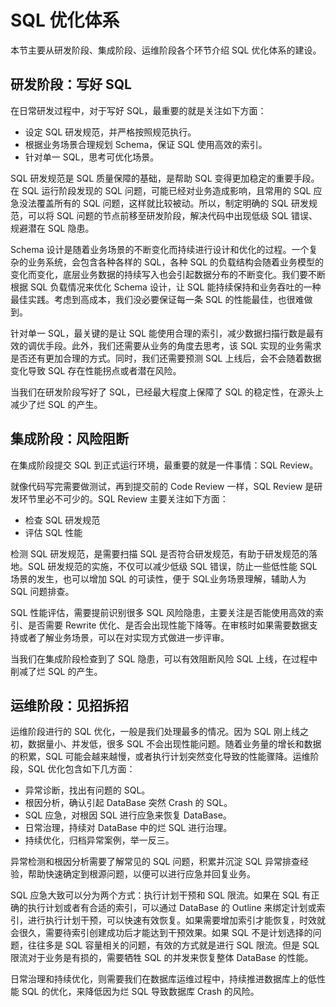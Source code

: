 # SQL 优化体系

本节主要从研发阶段、集成阶段、运维阶段各个环节介绍 SQL 优化体系的建设。

## 研发阶段：写好 SQL

在日常研发过程中，对于写好 SQL，最重要的就是关注如下方面：

- 设定 SQL 研发规范，并严格按照规范执行。
- 根据业务场景合理规划 Schema，保证 SQL 使用高效的索引。
- 针对单一 SQL，思考可优化场景。

SQL 研发规范是 SQL 质量保障的基础，是帮助 SQL 变得更加稳定的重要手段。在 SQL 运行阶段发现的 SQL 问题，可能已经对业务造成影响，且常用的 SQL 应急没法覆盖所有的 SQL 问题，这样就比较被动。所以，制定明确的 SQL 研发规范，可以将 SQL 问题的节点前移至研发阶段，解决代码中出现低级 SQL 错误、规避潜在 SQL 隐患。

Schema 设计是随着业务场景的不断变化而持续进行设计和优化的过程。一个复杂的业务系统，会包含各种各样的 SQL，各种 SQL 的负载结构会随着业务模型的变化而变化，底层业务数据的持续写入也会引起数据分布的不断变化。我们要不断根据 SQL 负载情况来优化 Schema 设计，让 SQL 能持续保持和业务吞吐的一种最佳实践。考虑到高成本，我们没必要保证每一条 SQL 的性能最佳，也很难做到。

针对单一 SQL，最关键的是让 SQL 能使用合理的索引，减少数据扫描行数是最有效的调优手段。此外，我们还需要从业务的角度去思考，该 SQL 实现的业务需求是否还有更加合理的方式。同时，我们还需要预测 SQL 上线后，会不会随着数据变化导致 SQL 存在性能拐点或者潜在风险。

当我们在研发阶段写好了 SQL，已经最大程度上保障了 SQL 的稳定性，在源头上减少了烂 SQL 的产生。

## 集成阶段：风险阻断

在集成阶段提交 SQL 到正式运行环境，最重要的就是一件事情：SQL Review。

就像代码写完需要做测试，再到提交前的 Code Review 一样，SQL Review 是研发环节里必不可少的。SQL Review 主要关注如下方面：

- 检查 SQL 研发规范
- 评估 SQL 性能

检测 SQL 研发规范，是需要扫描 SQL 是否符合研发规范，有助于研发规范的落地。SQL 研发规范的实施，不仅可以减少低级 SQL 错误，防止一些低性能 SQL 场景的发生，也可以增加 SQL 的可读性，便于 SQL业务场景理解，辅助人为 SQL 问题排查。

SQL 性能评估，需要提前识别很多 SQL 风险隐患，主要关注是否能使用高效的索引、是否需要 Rewrite 优化、是否会出现性能下降等。在审核时如果需要数据支持或者了解业务场景，可以在对实现方式做进一步评审。

当我们在集成阶段检查到了 SQL 隐患，可以有效阻断风险 SQL 上线，在过程中削减了烂 SQL 的产生。

## 运维阶段：见招拆招

运维阶段进行的 SQL 优化，一般是我们处理最多的情况。因为 SQL 刚上线之初，数据量小、并发低，很多 SQL 不会出现性能问题。随着业务量的增长和数据的积累，SQL 可能会越来越慢，或者执行计划突然变化导致的性能骤降。运维阶段，SQL 优化包含如下几方面：

- 异常诊断，找出有问题的 SQL。
- 根因分析，确认引起 DataBase 突然 Crash 的 SQL。
- SQL 应急，对根因 SQL 进行应急来恢复 DataBase。
- 日常治理，持续对 DataBase 中的烂 SQL 进行治理。
- 持续优化，归档异常案例，举一反三。

异常检测和根因分析需要了解常见的 SQL 问题，积累并沉淀 SQL 异常排查经验，帮助快速确定到根源问题，以便可以进行应急并回复业务。

SQL 应急大致可以分为两个方式：执行计划干预和 SQL 限流。如果在 SQL 有正确的执行计划或者有合适的索引，可以通过 DataBase 的 Outline 来绑定计划或索引，进行执行计划干预，可以快速有效恢复。如果需要增加索引才能恢复，时效就会很久，需要待索引创建成功后才能达到干预效果。如果 SQL 不是计划选择的问题，往往多是 SQL 容量相关的问题，有效的方式就是进行 SQL 限流。但是 SQL 限流对于业务是有损的，需要牺牲 SQL 的并发来恢复整体 DataBase 的性能。

日常治理和持续优化，则需要我们在数据库运维过程中，持续推进数据库上的低性能 SQL 的优化，来降低因为烂 SQL 导致数据库 Crash 的风险。
